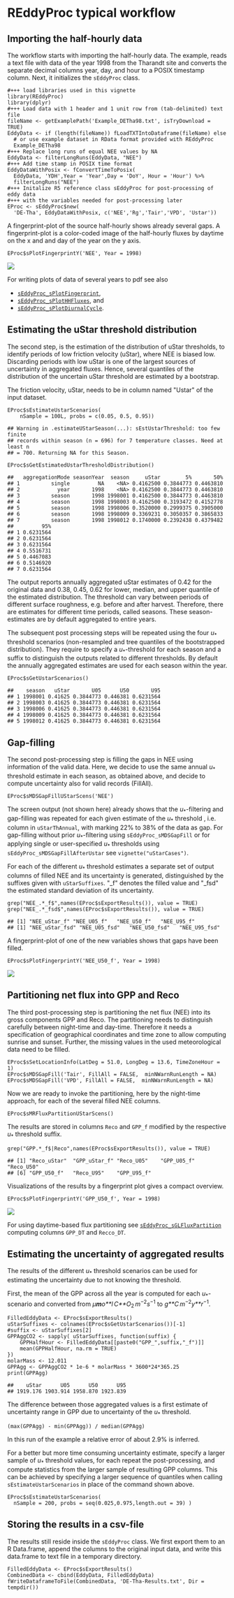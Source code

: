REddyProc typical workflow
==========================

Importing the half-hourly data
------------------------------

The workflow starts with importing the half-hourly data. The example,
reads a text file with data of the year 1998 from the Tharandt site and
converts the separate decimal columns year, day, and hour to a POSIX
timestamp column. Next, it initializes the `sEddyProc` class.

    #+++ load libraries used in this vignette
    library(REddyProc)
    library(dplyr)
    #+++ Load data with 1 header and 1 unit row from (tab-delimited) text file
    fileName <- getExamplePath('Example_DETha98.txt', isTryDownload = TRUE)
    EddyData <- if (length(fileName)) fLoadTXTIntoDataframe(fileName) else
      # or use example dataset in RData format provided with REddyProc
      Example_DETha98
    #+++ Replace long runs of equal NEE values by NA
    EddyData <- filterLongRuns(EddyData, "NEE")
    #+++ Add time stamp in POSIX time format
    EddyDataWithPosix <- fConvertTimeToPosix(
      EddyData, 'YDH',Year = 'Year',Day = 'DoY', Hour = 'Hour') %>% 
      filterLongRuns("NEE")
    #+++ Initalize R5 reference class sEddyProc for post-processing of eddy data
    #+++ with the variables needed for post-processing later
    EProc <- sEddyProc$new(
      'DE-Tha', EddyDataWithPosix, c('NEE','Rg','Tair','VPD', 'Ustar'))

A fingerprint-plot of the source half-hourly shows already several gaps.
A fingerprint-plot is a color-coded image of the half-hourly fluxes by
daytime on the x and and day of the year on the y axis.

    EProc$sPlotFingerprintY('NEE', Year = 1998)

![](useCase_files/figure-markdown_strict/fpNEEOrig-1.png)

For writing plots of data of several years to pdf see also

-   [`sEddyProc_sPlotFingerprint`](../html/sEddyProc_sPlotFingerprint.html),
-   [`sEddyProc_sPlotHHFluxes`](../html/sEddyProc_sPlotHHFluxes.html),
    and
-   [`sEddyProc_sPlotDiurnalCycle`](../html/sEddyProc_sPlotDiurnalCycle.html).

Estimating the uStar threshold distribution
-------------------------------------------

The second step, is the estimation of the distribution of uStar
thresholds, to identify periods of low friction velocity (uStar), where
NEE is biased low. Discarding periods with low uStar is one of the
largest sources of uncertainty in aggregated fluxes. Hence, several
quantiles of the distribution of the uncertain uStar threshold are
estimated by a bootstrap.

The friction velocity, uStar, needs to be in column named "Ustar" of the
input dataset.

    EProc$sEstimateUstarScenarios(
        nSample = 100L, probs = c(0.05, 0.5, 0.95))

    ## Warning in .estimateUStarSeason(...): sEstUstarThreshold: too few finite
    ## records within season (n = 696) for 7 temperature classes. Need at least n
    ## = 700. Returning NA for this Season.

    EProc$sGetEstimatedUstarThresholdDistribution()

    ##   aggregationMode seasonYear  season     uStar        5%       50%
    ## 1          single         NA    <NA> 0.4162500 0.3844773 0.4463810
    ## 2            year       1998    <NA> 0.4162500 0.3844773 0.4463810
    ## 3          season       1998 1998001 0.4162500 0.3844773 0.4463810
    ## 4          season       1998 1998003 0.4162500 0.3193472 0.4152778
    ## 5          season       1998 1998006 0.3520000 0.2999375 0.3905000
    ## 6          season       1998 1998009 0.3369231 0.3050357 0.3865833
    ## 7          season       1998 1998012 0.1740000 0.2392438 0.4379482
    ##         95%
    ## 1 0.6231564
    ## 2 0.6231564
    ## 3 0.6231564
    ## 4 0.5516731
    ## 5 0.4467083
    ## 6 0.5146920
    ## 7 0.6231564

The output reports annually aggregated uStar estimates of 0.42 for the
original data and 0.38, 0.45, 0.62 for lower, median, and upper quantile
of the estimated distribution. The threshold can vary between periods of
different surface roughness, e.g. before and after harvest. Therefore,
there are estimates for different time periods, called seasons. These
season-estimates are by default aggregated to entire years.

The subsequent post processing steps will be repeated using the four
*u*<sub>\*</sub> threshold scenarios (non-resampled and tree quantiles
of the bootstrapped distribution). They require to specify a
*u*<sub>\*</sub>-threshold for each season and a suffix to distinguish
the outputs related to different thresholds. By default the annually
aggregated estimates are used for each season within the year.

    EProc$sGetUstarScenarios()

    ##    season   uStar       U05      U50       U95
    ## 1 1998001 0.41625 0.3844773 0.446381 0.6231564
    ## 2 1998003 0.41625 0.3844773 0.446381 0.6231564
    ## 3 1998006 0.41625 0.3844773 0.446381 0.6231564
    ## 4 1998009 0.41625 0.3844773 0.446381 0.6231564
    ## 5 1998012 0.41625 0.3844773 0.446381 0.6231564

Gap-filling
-----------

The second post-processing step is filling the gaps in NEE using
information of the valid data. Here, we decide to use the same annual
*u*<sub>\*</sub> threshold estimate in each season, as obtained above,
and decide to compute uncertainty also for valid records (FillAll).

    EProc$sMDSGapFillUStarScens('NEE')

The screen output (not shown here) already shows that the
*u*<sub>\*</sub>-filtering and gap-filling was repeated for each given
estimate of the *u*<sub>\*</sub> threshold , i.e. column in
`uStarThAnnual`, with marking 22% to 38% of the data as gap. For
gap-filling without prior *u*<sub>\*</sub>-filtering using
`sEddyProc_sMDSGapFill` or for applying single or user-specified
*u*<sub>\*</sub> thresholds using `sEddyProc_sMDSGapFillAfterUstar` see
`vignette("uStarCases")`.

For each of the different *u*<sub>\*</sub> threshold estimates a
separate set of output columns of filled NEE and its uncertainty is
generated, distinguished by the suffixes given with `uStarSuffixes`.
<Suffix>"\_f" denotes the filled value and "\_fsd" the estimated
standard deviation of its uncertainty.

    grep("NEE_.*_f$",names(EProc$sExportResults()), value = TRUE)
    grep("NEE_.*_fsd$",names(EProc$sExportResults()), value = TRUE)

    ## [1] "NEE_uStar_f" "NEE_U05_f"   "NEE_U50_f"   "NEE_U95_f"  
    ## [1] "NEE_uStar_fsd" "NEE_U05_fsd"   "NEE_U50_fsd"   "NEE_U95_fsd"

A fingerprint-plot of one of the new variables shows that gaps have been
filled.

    EProc$sPlotFingerprintY('NEE_U50_f', Year = 1998)

![](useCase_files/figure-markdown_strict/fpNEEFilled-1.png)

Partitioning net flux into GPP and Reco
---------------------------------------

The third post-processing step is partitioning the net flux (NEE) into
its gross components GPP and Reco. The partitioning needs to distinguish
carefully between night-time and day-time. Therefore it needs a
specification of geographical coordinates and time zone to allow
computing sunrise and sunset. Further, the missing values in the used
meteorological data need to be filled.

    EProc$sSetLocationInfo(LatDeg = 51.0, LongDeg = 13.6, TimeZoneHour = 1)  
    EProc$sMDSGapFill('Tair', FillAll = FALSE,  minNWarnRunLength = NA)     
    EProc$sMDSGapFill('VPD', FillAll = FALSE,  minNWarnRunLength = NA)     

Now we are ready to invoke the partitioning, here by the night-time
approach, for each of the several filled NEE columns.

    EProc$sMRFluxPartitionUStarScens()

The results are stored in columns `Reco` and `GPP_f` modified by the
respective *u*<sub>\*</sub> threshold suffix.

    grep("GPP.*_f$|Reco",names(EProc$sExportResults()), value = TRUE)

    ## [1] "Reco_uStar"  "GPP_uStar_f" "Reco_U05"    "GPP_U05_f"   "Reco_U50"   
    ## [6] "GPP_U50_f"   "Reco_U95"    "GPP_U95_f"

Visualizations of the results by a fingerprint plot gives a compact
overview.

    EProc$sPlotFingerprintY('GPP_U50_f', Year = 1998)

![](useCase_files/figure-markdown_strict/fingerPrintGPP-1.png)

For using daytime-based flux partitioning see
[`sEddyProc_sGLFluxPartition`](../html/sEddyProc_sGLFluxPartition.html)
computing columns `GPP_DT` and `Recco_DT`.

Estimating the uncertainty of aggregated results
------------------------------------------------

The results of the different *u*<sub>\*</sub> threshold scenarios can be
used for estimating the uncertainty due to not knowing the threshold.

First, the mean of the GPP across all the year is computed for each
*u*<sub>\*</sub>-scenario and converted from
*μ**m**o**l* *C**O*<sub>2</sub> *m*<sup>−2</sup>*s*<sup>−1</sup> to
*g**C* *m*<sup>−2</sup>*y**r*<sup>−1</sup>.

    FilledEddyData <- EProc$sExportResults()
    uStarSuffixes <- colnames(EProc$sGetUstarScenarios())[-1]
    #suffix <- uStarSuffixes[2]
    GPPAggCO2 <- sapply( uStarSuffixes, function(suffix) {
        GPPHalfHour <- FilledEddyData[[paste0("GPP_",suffix,"_f")]]
        mean(GPPHalfHour, na.rm = TRUE)
    })
    molarMass <- 12.011
    GPPAgg <- GPPAggCO2 * 1e-6 * molarMass * 3600*24*365.25
    print(GPPAgg)

    ##    uStar      U05      U50      U95 
    ## 1919.176 1903.914 1958.870 1923.839

The difference between those aggregated values is a first estimate of
uncertainty range in GPP due to uncertainty of the *u*<sub>\*</sub>
threshold.

    (max(GPPAgg) - min(GPPAgg)) / median(GPPAgg) 

In this run of the example a relative error of about 2.9% is inferred.

For a better but more time consuming uncertainty estimate, specify a
larger sample of *u*<sub>\*</sub> threshold values, for each repeat the
post-processing, and compute statistics from the larger sample of
resulting GPP columns. This can be achieved by specifying a larger
sequence of quantiles when calling `sEstimateUstarScenarios` in place of
the command shown above.

    EProc$sEstimateUstarScenarios( 
      nSample = 200, probs = seq(0.025,0.975,length.out = 39) )

Storing the results in a csv-file
---------------------------------

The results still reside inside the `sEddyProc` class. We first export
them to an R Data.frame, append the columns to the original input data,
and write this data.frame to text file in a temporary directory.

    FilledEddyData <- EProc$sExportResults()
    CombinedData <- cbind(EddyData, FilledEddyData)
    fWriteDataframeToFile(CombinedData, 'DE-Tha-Results.txt', Dir = tempdir())
